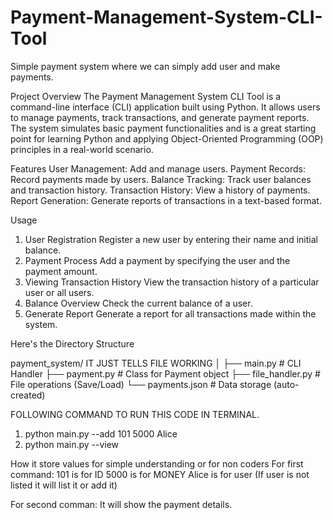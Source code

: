 # Payment-Management-System-CLI-Tool
Simple payment system where we can simply add user and make payments.

Project Overview
The Payment Management System CLI Tool is a command-line interface (CLI) application built using Python. It allows users to manage payments, track transactions, and generate payment reports. The system simulates basic payment functionalities and is a great starting point for learning Python and applying Object-Oriented Programming (OOP) principles in a real-world scenario.

Features
User Management: Add and manage users.
Payment Records: Record payments made by users.
Balance Tracking: Track user balances and transaction history.
Transaction History: View a history of payments.
Report Generation: Generate reports of transactions in a text-based format.


Usage
1. User Registration
Register a new user by entering their name and initial balance.
2. Payment Process
Add a payment by specifying the user and the payment amount.
3. Viewing Transaction History
View the transaction history of a particular user or all users.
4. Balance Overview
Check the current balance of a user.
5. Generate Report
Generate a report for all transactions made within the system.


Here's the Directory Structure

payment_system/              IT JUST TELLS FILE WORKING
│
├── main.py                # CLI Handler
├── payment.py             # Class for Payment object
├── file_handler.py        # File operations (Save/Load)
└── payments.json          # Data storage (auto-created)




FOLLOWING COMMAND TO RUN THIS CODE IN TERMINAL.
1. python main.py --add 101 5000 Alice
2. python main.py --view

How it store values for simple understanding or for non coders
For first command:
101 is for ID
5000 is for MONEY
Alice is for user (If user is not listed it will list it or add it)

For second comman:
It will show the payment details.
